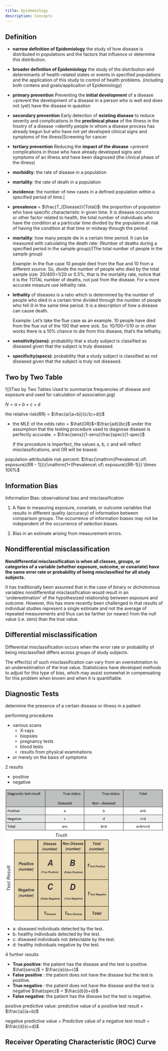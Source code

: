 ```yaml
---
title: Epidemiology
description: Concepts
---
```


## Definition

* **narrow definition of Epidemiology**
the study of how disease is distributed in populations and the factors that influence or determine this distribution.
* **broader definition of Epidemiology**
the study of the distribution and determinants of health-related states or events in specified populations and the application of this study to control of health problems. (including both contens and goals/applicaiton of Epidemiology)
* **primary prevention**
Preventing the __initial development__ of a disease
=prevent the development of a disease in a person who is well and does not (yet) have the disease in question
* **secondary prevention**
Early detection of __existing disease__ to reduce severity and complications in the __preclinical phase__ of the illness in the hisotry of a disease
=identify people in whom a disease process has already begun but who have not yet developed clinical signs and symptoms of the illness|Screening for cancer
* **tertiary prevention**
Reducing the __impact of the disease__
=prevent complications in those who have already developed signs and symptoms of an illness and have been diagnosed (the clinical phase of the illness)

* **morbidity**: the rate of disease in a population
* **mortality**: the rate of death in a population

* **incidence**: the number of new cases in a defined population within a specified period of time.[

* **prevalence** = $\frac{T_{Disease}}{Total}$: the proportion of population who have specific characteristic in given time.  It is disease occurrence or other factor related to health, the total number of individuals who have the condition at a particular time divided by the population at risk of having the condition at that time or midway through the period.

* **mortality**: how many people die in a certain time period. It can be measured with calculating the death rate: (Number of deaths during a specified period in the sample group)/(The total number of people in the sample group)

	Example: In the flue case 10 people died from the flue and 10 from a different source. So, divide the number of people who died by the total sample size: 20/400=1/20 or 0.5%, that is the mortality rate, notice that it is the TOTAL number of deaths, not just from the disease. For a more accurate measure use lethality rate.

* **lethality** of diseases is a ratio which is determined by the number of people who died in a certain time divided through the number of people who fell ill in the same time period. It is a description of how a disease can cause death.

	Example: Let’s take the flue case as an example. 10 people have died from the flue out of the 100 that were sick. So: 10/100=1/10 or in other works there is a 10% chance to die from this disease, that’s the lethality.

* **sensitivity(sens)**: probability that a study subject is classified as diseased given that the subject is truly diseased.

* **specificity(specs)**: probability that a study subject is classified as not diseased given that the subject is truly not diseased.

## Two by Two Table

![](Two by Two Tables Used to summarize frequencies of disease and exposure and used for calculation of association.jpg)

$N = a+b+c+d$

the relative risk(RR) = $\frac{a/(a+b)}{c/(c+d)}$

* the MLE of the odds ratio = $\hat{OR}$=$\frac{ad}{bc}$ under the assumption that the testing procedure used to diagnose disease is perfectly accurate. = $\frac{sens}{1-sens}\frac{spec}{1-spec}$

	If the procedure is imperfect, the values a, b, c and will reflect misclassifications, and OR will be biased.

	

population-attributable risk percent: $\frac{\mathrm{Prevalence\ of\ exposure)(RR - 1)}}{\mathrm{1+(Prevalence\ of\ exposure)(RR-1)}} \times 100%$


## Information Bias
Information Bias: observational bias and misclassification

1. A flaw in measuring exposure, covariate, or outcome variables that results in different quality (accuracy) of information between comparison groups. The occurrence of information biases may not be independent of the occurrence of selection biases.

2. Bias in an estimate arising from measurement errors.


## Nondifferential misclassification


**Nondifferential misclassification is when all classes, groups, or categories of a variable (whether exposure, outcome, or covariate) have the same error rate or probability of being misclassified for all study subjects.** 

It has traditionally been assumed that in the case of binary or dichotomous variables nondifferential misclassification would result in an 'underestimation' of the hypothesized relationship between exposure and outcome. However, this has more recently been challenged in that results of individual studies represent a single estimate and not the average of repeated measurements and thus can be farther (or nearer) from the null value (i.e. zero) than the true value.


## Differential misclassification

Differential misclassification occurs when the error rate or probability of being misclassified differs across groups of study subjects.


The effect(s) of such misclassification can vary from an overestimation to an underestimation of the true value. Statisticians have developed methods to adjust for this type of bias, which may assist somewhat in compensating for this problem when known and when it is quantifiable.

## Diagnostic Tests

determine the presence of a certain disease or illness in a patient

performing procedures

* various scans 
	* X-rays
	* biopsies
	* pregnancy tests
	* blood tests
	* results from physical examinations
* or merely on the basis of symptoms


2 results

* positive
* negative

![](Diagnostic-Tests.JPG)
![](Diagnostic-Tests2.png)


* a: diseased individuals detected by the test.
* b: healthy individuals detected by the test.
* c: diseased individuals not detectable by the test.
* d: healthy individuals negative by the test.

4 further results

* **True positive**: the patient has the disease and the test is positive. $\hat{sens}$ = $\frac{a}{a+c}$
*  **False positive** : the patient does not have the disease but the test is positive.
* **True negative** : the patient does not have the disease and the test is negative $\hat{spec}$ = $\frac{d}{b+d}$
* **False negative**: the patient has the disease but the test is negative.

positive predictive value: predictive value of a positive test result = $\frac{a}{a+b}$

negative predictive value = Predictive value of a negative test result = $\frac{d}{c+d}$

## Receiver Operating Characteristic (ROC) Curve